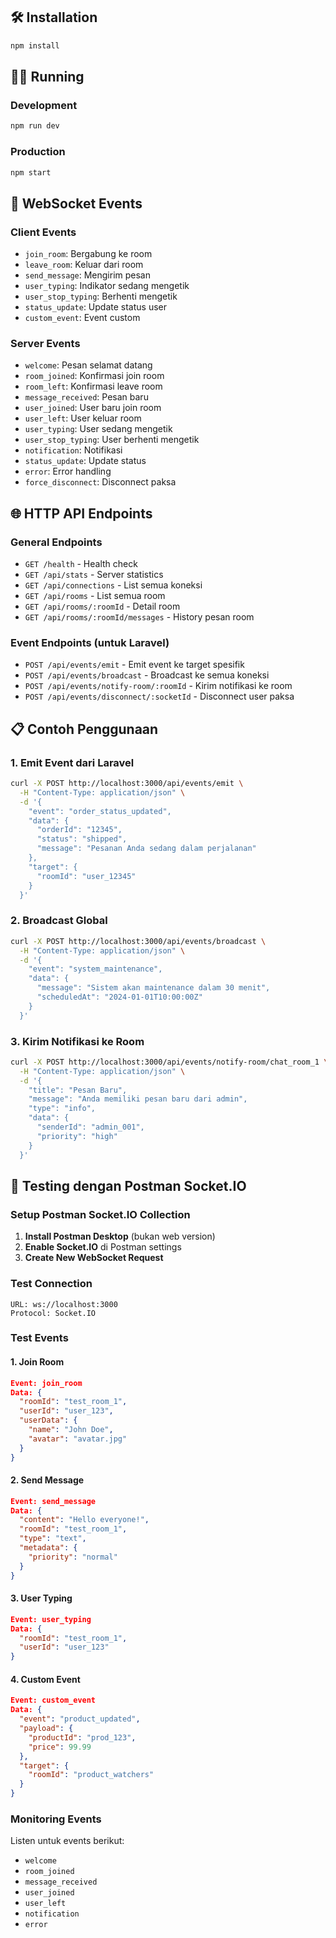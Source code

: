 ## 🛠️ Installation

```bash
npm install
```

## 🏃‍♂️ Running

### Development

```bash
npm run dev
```

### Production

```bash
npm start
```

## 📡 WebSocket Events

### Client Events

- `join_room`: Bergabung ke room
- `leave_room`: Keluar dari room
- `send_message`: Mengirim pesan
- `user_typing`: Indikator sedang mengetik
- `user_stop_typing`: Berhenti mengetik
- `status_update`: Update status user
- `custom_event`: Event custom

### Server Events

- `welcome`: Pesan selamat datang
- `room_joined`: Konfirmasi join room
- `room_left`: Konfirmasi leave room
- `message_received`: Pesan baru
- `user_joined`: User baru join room
- `user_left`: User keluar room
- `user_typing`: User sedang mengetik
- `user_stop_typing`: User berhenti mengetik
- `notification`: Notifikasi
- `status_update`: Update status
- `error`: Error handling
- `force_disconnect`: Disconnect paksa

## 🌐 HTTP API Endpoints

### General Endpoints

- `GET /health` - Health check
- `GET /api/stats` - Server statistics
- `GET /api/connections` - List semua koneksi
- `GET /api/rooms` - List semua room
- `GET /api/rooms/:roomId` - Detail room
- `GET /api/rooms/:roomId/messages` - History pesan room

### Event Endpoints (untuk Laravel)

- `POST /api/events/emit` - Emit event ke target spesifik
- `POST /api/events/broadcast` - Broadcast ke semua koneksi
- `POST /api/events/notify-room/:roomId` - Kirim notifikasi ke room
- `POST /api/events/disconnect/:socketId` - Disconnect user paksa

## 📋 Contoh Penggunaan

### 1. Emit Event dari Laravel

```bash
curl -X POST http://localhost:3000/api/events/emit \
  -H "Content-Type: application/json" \
  -d '{
    "event": "order_status_updated",
    "data": {
      "orderId": "12345",
      "status": "shipped",
      "message": "Pesanan Anda sedang dalam perjalanan"
    },
    "target": {
      "roomId": "user_12345"
    }
  }'
```

### 2. Broadcast Global

```bash
curl -X POST http://localhost:3000/api/events/broadcast \
  -H "Content-Type: application/json" \
  -d '{
    "event": "system_maintenance",
    "data": {
      "message": "Sistem akan maintenance dalam 30 menit",
      "scheduledAt": "2024-01-01T10:00:00Z"
    }
  }'
```

### 3. Kirim Notifikasi ke Room

```bash
curl -X POST http://localhost:3000/api/events/notify-room/chat_room_1 \
  -H "Content-Type: application/json" \
  -d '{
    "title": "Pesan Baru",
    "message": "Anda memiliki pesan baru dari admin",
    "type": "info",
    "data": {
      "senderId": "admin_001",
      "priority": "high"
    }
  }'
```

## 🧪 Testing dengan Postman Socket.IO

### Setup Postman Socket.IO Collection

1. **Install Postman Desktop** (bukan web version)
2. **Enable Socket.IO** di Postman settings
3. **Create New WebSocket Request**

### Test Connection

```
URL: ws://localhost:3000
Protocol: Socket.IO
```

### Test Events

#### 1. Join Room

```json
Event: join_room
Data: {
  "roomId": "test_room_1",
  "userId": "user_123",
  "userData": {
    "name": "John Doe",
    "avatar": "avatar.jpg"
  }
}
```

#### 2. Send Message

```json
Event: send_message
Data: {
  "content": "Hello everyone!",
  "roomId": "test_room_1",
  "type": "text",
  "metadata": {
    "priority": "normal"
  }
}
```

#### 3. User Typing

```json
Event: user_typing
Data: {
  "roomId": "test_room_1",
  "userId": "user_123"
}
```

#### 4. Custom Event

```json
Event: custom_event
Data: {
  "event": "product_updated",
  "payload": {
    "productId": "prod_123",
    "price": 99.99
  },
  "target": {
    "roomId": "product_watchers"
  }
}
```

### Monitoring Events

Listen untuk events berikut:

- `welcome`
- `room_joined`
- `message_received`
- `user_joined`
- `user_left`
- `notification`
- `error`
